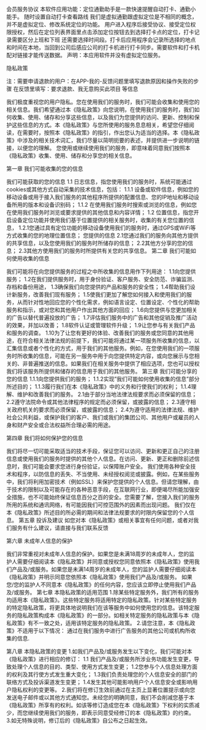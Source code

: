 会员服务协议 本软件应用功能：定位通勤助手是一款快速提醒自动打卡、通勤小能手。 随时设置自动打卡查看路线 我们是虚拟通勤跟虚拟定位是不相同的概念，并不是虚拟定位、修改系统定位的功能。 用户进入程序后接受协议、接受定位权限授权，然后在定位列表界面里点击添加定位按钮去到选择打卡点的定位，打卡记录需要区分上班和下班 还需要选择时间段。打卡后应用程序会记录所选择的地点和时间在本地，当回到公司后感应公司的打卡机进行打卡同步。需要软件和打卡机配对链接才能传送数据。 声明：本应用软件并没有虚拟定位服务。

隐私政策

注：需要申请退款的用户：在APP-我的-反馈问题里填写退款原因和操作失败的步骤 在反馈里填写：要求退款、我无意购买此项目 等信息

我们极度重视您的用户隐私。您在使用我们的服务时，我们可能会收集和使用您的相关信息。我们希望通过本《隐私政策》向您说明，在使用我们的服务时，我们如何收集、使用、储存和分享这些信息，以及我们为您提供的访问、更新、控制和保护这些信息的方式。本《隐私政策》与您所使用的服务息息相关，希望您仔细阅读，在需要时，按照本《隐私政策》的指引，作出您认为适当的选择。本《隐私政策》中涉及的相关技术词汇，我们尽量以简明扼要的表述，并提供进一步说明的链接，以便您的理解。 您使用或继续使用我们的服务，即意味着同意我们按照本《隐私政策》收集、使用、储存和分享您的相关信息。

第一章 我们可能收集的您的信息

我们可能获取的您的信息 1.1 日志信息，指您使用我们的服务时，系统可能通过cookies或其他方式自动采集的技术信息，包括： 1.1.1 设备或软件信息，例如您的移动设备或用于接入我们服务的其他程序所提供的配置信息、您的IP地址和移动设备所用的版本和设备识别码； 1.1.2 在使用我们服务时搜索或浏览的信息，例如您在使用我们服务时浏览或要求提供的其他信息和内容详情； 1.2 位置信息，指您开启设备定位功能并使用我们基于位置提供的相关服务时，收集的有关您位置的信息， 1.2.1您通过具有定位功能的移动设备使用我们的服务时，通过GPS或WiFi等方式收集的您的地理位置信息； 您提供的信息 2.1您通过我们的服务向其他方提供的共享信息，以及您使用我们的服务时所储存的信息； 2.2其他方分享的您的信息； 2.3其他方使用我们的服务时所提供有关您的共享信息。
第二章 我们可能如何使用收集的信息

我们可能将在向您提供服务的过程之中所收集的信息用作下列用途： 1.1向您提供服务； 1.2在我们提供服务时，用于身份验证、客户服务、安全防范、诈骗监测、存档和备份用途， 1.3确保我们向您提供的产品和服务的安全性； 1.4帮助我们设计新服务，改善我们现有服务； 1.5使我们更加了解您如何接入和使用我们的服务，从而针对性地回应您的个性化需求，例如语言设定、位置设定、个性化的帮助服务和指示，或对您和其他用户作出其他方面的回应； 1.6向您提供与您更加相关的广告以替代普遍投放的广告； 1.7评估我们服务中的广告和其他促销及推广活动的效果，并加以改善； 1.8软件认证或管理软件升级； 1.9让您参与有关我们产品和服务的调查。 1.10为了让您有更好的体验、改善我们的服务或您同意的其他用途，在符合相关法律法规的前提下，我们可能将通过某一项服务所收集的信息，以汇集信息或者个性化的方式，用于我们的其他服务。例如，在您使用我们的一项服务时所收集的信息，可能在另一服务中用于向您提供特定内容，或向您展示与您相关的、非普遍推送的信息。如果我们在相关服务中提供了相应选项，您也可以授权我们将该服务所提供和储存的信息用于我们的其他服务。
第三章 我们可能分享的您的信息 1.1.1向您提供我们的服务； 1.1.2实现”我们可能如何使用收集的信息”部分所述目的； 1.1.3履行我们在本《隐私政策》中的义务和行使我们的权利； 1.1.4理解、维护和改善我们的服务。 2.1由于部分当地法律法规要求而必须保留的信息； 2.2遵守法院命令或其他法律程序的规定而必须保留，或披露的信息； 2.3遵守相关政府机关的要求而必须保留，或披露的信息； 2.4为遵守适用的法律法规、维护社会公共利益，或保护我们的客户、我们或我们的集团公司、其他用户或雇员的人身和财产安全或合法权益所合理必需的用途。

第四章 我们将如何保护您的信息

我们将尽一切可能采取适当的技术手段，保证您可以访问、更新和更正自己的注册信息或使用我们的服务时提供的其他个人信息。在访问、更新、更正和删除前述信息时，我们可能会要求您进行身份验证，以保障账户安全。
我们使用各种安全技术和程序，以防信息的丢失、不当使用、未经授权阅览或披露。例如，在某些服务中，我们将利用加密技术（例如SSL）来保护您提供的个人信息。但请您理解，由于技术的限制以及可能存在的各种恶意手段，在互联网行业，即便竭尽所能加强安全措施，也不可能始终保证信息百分之百的安全。您需要了解，您接入我们的服务所用的系统和通讯网络，有可能因我们可控范围外的因素而出现问题。
我们仅在本《隐私政策》所述目的所必需的期间和法律法规要求的时限内保留您的个人信息。
第五章 投诉及建议 如您对本《隐私政策》或相关事宜有任何问题，或者对我们服务有什么建议，请直接与我们联系反馈

第六章 未成年人信息的保护

我们非常重视对未成年人信息的保护。如果您是未满18周岁的未成年人，您的监护人需要仔细阅读本《隐私政策》并同意或授权您同意依照本《隐私政策》使用我们产品及/或服务。如果您是未满14周岁的未成年人，您的监护人需要仔细阅读本《隐私政策》并明示同意您依照本《隐私政策》使用我们产品及/或服务。
如果您/您的监护人不同意本《隐私政策》的任何内容，您应该立即停止使用我们产品及/或服务。
第七章 本隐私政策的适用范围 1.除某些特定服务外，我们所有的服务均适用本《隐私政策》。这些特定服务将适用特定的隐私政策。针对某些特定服务的特定隐私政策，将更具体地说明我们在该等服务中如何使用您的信息。该特定服务的隐私政策构成本《隐私政策》的一部分。如相关特定服务的隐私政策与本《隐私政策》有不一致之处，适用该特定服务的隐私政策。 2.请您注意，本《隐私政策》不适用于以下情况： 通过在我们服务中进行广告服务的其他公司或机构所收集的信息.

第八章 本隐私政策的变更 1.如我们产品及/或服务发生以下变化，我们可能对本《隐私政策》进行相应的修订： 1.1 我们产品及/或服务所涉业务功能发生变更，导致处理个人信息的目的、类型、使用方式发生变更； 1.2您参与个人信息处理方面的权利及其行使方式发生重大变化； 1.3我们负责处理您的个人信息安全的部门的联络方式及投诉渠道发生变更； 1.4发生其他可能影响用户个人信息安全或影响用户隐私权利的变更等。 2.我们将在修订生效前通过在主页上显著位置提示或向您发送电子邮件或以其他方式通知您。未经您的明确同意，我们不会削减您基于本《隐私政策》所享有的权利。如该等修订造成您在本《隐私政策》下权利的实质减少，而您继续使用我们的服务，即表示同意受经修订的本《隐私政策》的约束。 3.如无特殊说明，修订后的《隐私政策》自公布之日起生效。
